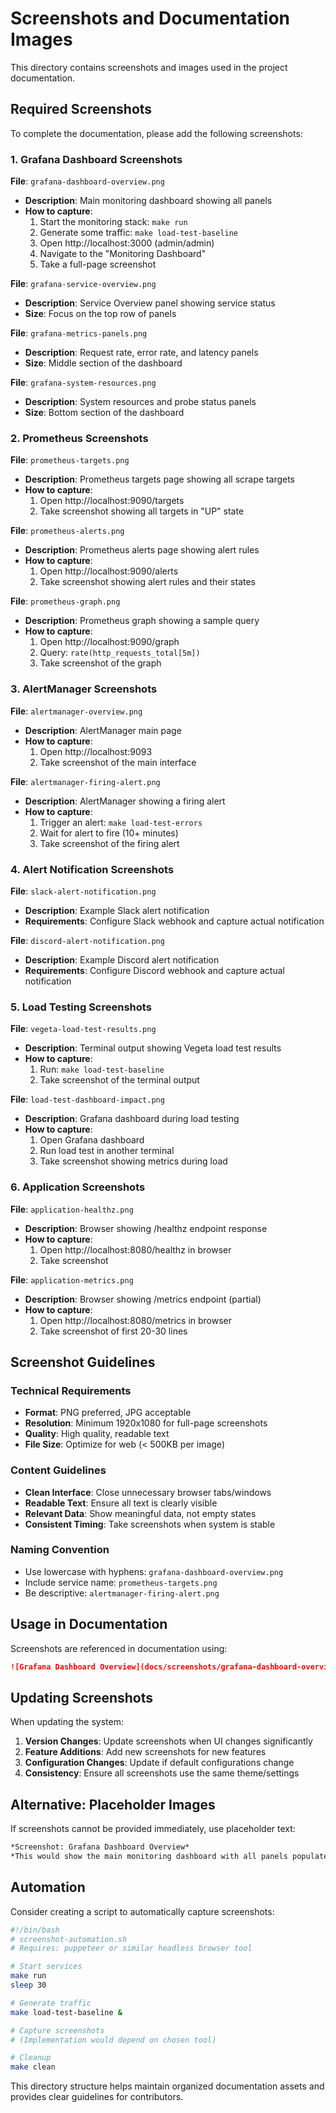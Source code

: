 # Screenshots and Documentation Images

This directory contains screenshots and images used in the project documentation.

## Required Screenshots

To complete the documentation, please add the following screenshots:

### 1. Grafana Dashboard Screenshots

**File**: `grafana-dashboard-overview.png`
- **Description**: Main monitoring dashboard showing all panels
- **How to capture**: 
  1. Start the monitoring stack: `make run`
  2. Generate some traffic: `make load-test-baseline`
  3. Open http://localhost:3000 (admin/admin)
  4. Navigate to the "Monitoring Dashboard"
  5. Take a full-page screenshot

**File**: `grafana-service-overview.png`
- **Description**: Service Overview panel showing service status
- **Size**: Focus on the top row of panels

**File**: `grafana-metrics-panels.png`
- **Description**: Request rate, error rate, and latency panels
- **Size**: Middle section of the dashboard

**File**: `grafana-system-resources.png`
- **Description**: System resources and probe status panels
- **Size**: Bottom section of the dashboard

### 2. Prometheus Screenshots

**File**: `prometheus-targets.png`
- **Description**: Prometheus targets page showing all scrape targets
- **How to capture**:
  1. Open http://localhost:9090/targets
  2. Take screenshot showing all targets in "UP" state

**File**: `prometheus-alerts.png`
- **Description**: Prometheus alerts page showing alert rules
- **How to capture**:
  1. Open http://localhost:9090/alerts
  2. Take screenshot showing alert rules and their states

**File**: `prometheus-graph.png`
- **Description**: Prometheus graph showing a sample query
- **How to capture**:
  1. Open http://localhost:9090/graph
  2. Query: `rate(http_requests_total[5m])`
  3. Take screenshot of the graph

### 3. AlertManager Screenshots

**File**: `alertmanager-overview.png`
- **Description**: AlertManager main page
- **How to capture**:
  1. Open http://localhost:9093
  2. Take screenshot of the main interface

**File**: `alertmanager-firing-alert.png`
- **Description**: AlertManager showing a firing alert
- **How to capture**:
  1. Trigger an alert: `make load-test-errors`
  2. Wait for alert to fire (10+ minutes)
  3. Take screenshot of the firing alert

### 4. Alert Notification Screenshots

**File**: `slack-alert-notification.png`
- **Description**: Example Slack alert notification
- **Requirements**: Configure Slack webhook and capture actual notification

**File**: `discord-alert-notification.png`
- **Description**: Example Discord alert notification
- **Requirements**: Configure Discord webhook and capture actual notification

### 5. Load Testing Screenshots

**File**: `vegeta-load-test-results.png`
- **Description**: Terminal output showing Vegeta load test results
- **How to capture**:
  1. Run: `make load-test-baseline`
  2. Take screenshot of the terminal output

**File**: `load-test-dashboard-impact.png`
- **Description**: Grafana dashboard during load testing
- **How to capture**:
  1. Open Grafana dashboard
  2. Run load test in another terminal
  3. Take screenshot showing metrics during load

### 6. Application Screenshots

**File**: `application-healthz.png`
- **Description**: Browser showing /healthz endpoint response
- **How to capture**:
  1. Open http://localhost:8080/healthz in browser
  2. Take screenshot

**File**: `application-metrics.png`
- **Description**: Browser showing /metrics endpoint (partial)
- **How to capture**:
  1. Open http://localhost:8080/metrics in browser
  2. Take screenshot of first 20-30 lines

## Screenshot Guidelines

### Technical Requirements
- **Format**: PNG preferred, JPG acceptable
- **Resolution**: Minimum 1920x1080 for full-page screenshots
- **Quality**: High quality, readable text
- **File Size**: Optimize for web (< 500KB per image)

### Content Guidelines
- **Clean Interface**: Close unnecessary browser tabs/windows
- **Readable Text**: Ensure all text is clearly visible
- **Relevant Data**: Show meaningful data, not empty states
- **Consistent Timing**: Take screenshots when system is stable

### Naming Convention
- Use lowercase with hyphens: `grafana-dashboard-overview.png`
- Include service name: `prometheus-targets.png`
- Be descriptive: `alertmanager-firing-alert.png`

## Usage in Documentation

Screenshots are referenced in documentation using:

```markdown
![Grafana Dashboard Overview](docs/screenshots/grafana-dashboard-overview.png)
```

## Updating Screenshots

When updating the system:
1. **Version Changes**: Update screenshots when UI changes significantly
2. **Feature Additions**: Add new screenshots for new features
3. **Configuration Changes**: Update if default configurations change
4. **Consistency**: Ensure all screenshots use the same theme/settings

## Alternative: Placeholder Images

If screenshots cannot be provided immediately, use placeholder text:

```markdown
*Screenshot: Grafana Dashboard Overview*
*This would show the main monitoring dashboard with all panels populated with metrics data.*
```

## Automation

Consider creating a script to automatically capture screenshots:

```bash
#!/bin/bash
# screenshot-automation.sh
# Requires: puppeteer or similar headless browser tool

# Start services
make run
sleep 30

# Generate traffic
make load-test-baseline &

# Capture screenshots
# (Implementation would depend on chosen tool)

# Cleanup
make clean
```

This directory structure helps maintain organized documentation assets and provides clear guidelines for contributors.